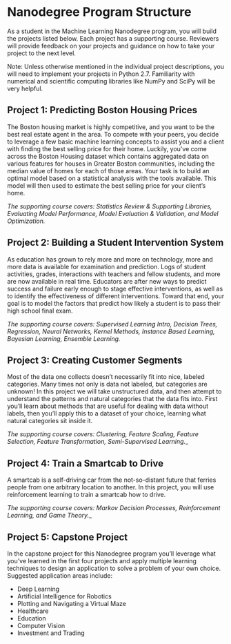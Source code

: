 # Nanodegree Program Structure

As a student in the Machine Learning Nanodegree program, you will build the projects listed below. Each project has a supporting course. Reviewers will provide feedback on your projects and guidance on how to take your project to the next level.

Note: Unless otherwise mentioned in the individual project descriptions, you will need to implement your projects in Python 2.7. Familiarity with numerical and scientific computing libraries like NumPy and SciPy will be very helpful.

## Project 1: Predicting Boston Housing Prices

The Boston housing market is highly competitive, and you want to be the best real estate agent in the area. To compete with your peers, you decide to leverage a few basic machine learning concepts to assist you and a client with finding the best selling price for their home. Luckily, you’ve come across the Boston Housing dataset which contains aggregated data on various features for houses in Greater Boston communities, including the median value of homes for each of those areas. Your task is to build an optimal model based on a statistical analysis with the tools available. This model will then used to estimate the best selling price for your client’s home.

_The supporting course covers: Statistics Review & Supporting Libraries, Evaluating Model Performance, Model Evaluation & Validation, and Model Optimization._

## Project 2: Building a Student Intervention System

As education has grown to rely more and more on technology, more and more data is available for examination and prediction. Logs of student activities, grades, interactions with teachers and fellow students, and more are now available in real time. Educators are after new ways to predict success and failure early enough to stage effective interventions, as well as to identify the effectiveness of different interventions. Toward that end, your goal is to model the factors that predict how likely a student is to pass their high school final exam.

_The supporting course covers: Supervised Learning Intro, Decision Trees, Regression, Neural Networks, Kernel Methods, Instance Based Learning, Bayesian Learning, Ensemble Learning._

## Project 3: Creating Customer Segments

Most of the data one collects doesn’t necessarily fit into nice, labeled categories. Many times not only is data not labeled, but categories are unknown! In this project we will take unstructured data, and then attempt to understand the patterns and natural categories that the data fits into. First you’ll learn about methods that are useful for dealing with data without labels, then you’ll apply this to a dataset of your choice, learning what natural categories sit inside it.

_The supporting course covers: Clustering, Feature Scaling, Feature Selection, Feature Transformation, Semi-Supervised Learning.__

## Project 4: Train a Smartcab to Drive

A smartcab is a self-driving car from the not-so-distant future that ferries people from one arbitrary location to another. In this project, you will use reinforcement learning to train a smartcab how to drive.

_The supporting course covers: Markov Decision Processes, Reinforcement Learning, and Game Theory.__

## Project 5: Capstone Project

In the capstone project for this Nanodegree program you’ll leverage what you’ve learned in the first four projects and apply multiple learning techniques to design an application to solve a problem of your own choice. Suggested application areas include:
* Deep Learning
* Artificial Intelligence for Robotics
* Plotting and Navigating a Virtual Maze
* Healthcare
* Education
* Computer Vision
* Investment and Trading
